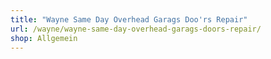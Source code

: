 ```yaml
---
title: "Wayne Same Day Overhead Garags Doo'rs Repair"
url: /wayne/wayne-same-day-overhead-garags-doors-repair/
shop: Allgemein
---
```

